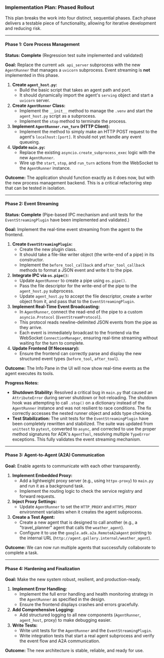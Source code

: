 ### **Implementation Plan: Phased Rollout**

This plan breaks the work into four distinct, sequential phases. Each phase delivers a testable piece of functionality, allowing for iterative development and reducing risk.

---

#### **Phase 1: Core Process Management**

**Status: Complete** (Regression test suite implemented and validated)

**Goal:** Replace the current `adk api_server` subprocess with the new `AgentRunner` that manages a `uvicorn` subprocess. Event streaming is **not** implemented in this phase.

1.  **Create `agent_host.py`:**
    *   Build the basic script that takes an agent path and port.
    *   It should dynamically import the agent's `serving` object and start a `uvicorn` server.
2.  **Create `AgentRunner` Class:**
    *   Implement the `__init__` method to manage the `.venv` and start the `agent_host.py` script as a subprocess.
    *   Implement the `stop` method to terminate the process.
3.  **Implement `AgentRunner.run_turn` (HTTP Client):**
    *   Implement the method to simply make an HTTP POST request to the agent's `localhost:[port]`. It should not yet handle any event queueing.
4.  **Update `main.py`:**
    *   Replace the existing `asyncio.create_subprocess_exec` logic with the new `AgentRunner`.
    *   Wire up the `start`, `stop`, and `run_turn` actions from the WebSocket to the `AgentRunner` instance.

**Outcome:** The application should function exactly as it does now, but with the new process management backend. This is a critical refactoring step that can be tested in isolation.

---

#### **Phase 2: Event Streaming**

**Status: Complete** (Pipe-based IPC mechanism and unit tests for the `EventStreamingPlugin` have been implemented and validated.)

**Goal:** Implement the real-time event streaming from the agent to the frontend.

1.  **Create `EventStreamingPlugin`:**
    *   Create the new plugin class.
    *   It should take a file-like writer object (the write-end of a pipe) in its constructor.
    *   Implement the `before_tool_callback` and `after_tool_callback` methods to format a JSON event and write it to the pipe.
2.  **Integrate IPC via `os.pipe()`:**
    *   Update `AgentRunner` to create a pipe using `os.pipe()`.
    *   Pass the file descriptor for the write-end of the pipe to the `agent_host.py` subprocess.
    *   Update `agent_host.py` to accept the file descriptor, create a writer object from it, and pass that to the `EventStreamingPlugin`.
3.  **Implement Real-Time Event Broadcasting:**
    *   In `AgentRunner`, connect the read-end of the pipe to a custom `asyncio.Protocol` (`EventStreamProtocol`).
    *   This protocol reads newline-delimited JSON events from the pipe as they arrive.
    *   Each event is immediately broadcast to the frontend via the WebSocket `ConnectionManager`, ensuring real-time streaming without waiting for the turn to complete.
4.  **Update Frontend (If Necessary):**
    *   Ensure the frontend can correctly parse and display the new structured event types (`before_tool`, `after_tool`).

**Outcome:** The Info Pane in the UI will now show real-time events as the agent executes its tools.

**Progress Notes:**
*   **Shutdown Stability:** Resolved a critical bug in `main.py` that caused an `AttributeError` during server shutdown or hot-reloading. The shutdown hook was attempting to call `.stop()` on a dictionary instead of the `AgentRunner` instance and was not resilient to race conditions. The fix correctly accesses the nested runner object and adds type checking.
*   **Test Stabilization:** The unit tests for the `EventStreamingPlugin` have been completely rewritten and stabilized. The suite was updated from `unittest` to `pytest`, converted to `async`, and corrected to use the proper method signatures for ADK's `AgentTool`, resolving multiple `TypeError` exceptions. This fully validates the event streaming mechanism.

---

#### **Phase 3: Agent-to-Agent (A2A) Communication**

**Goal:** Enable agents to communicate with each other transparently.

1.  **Implement Embedded Proxy:**
    *   Add a lightweight proxy server (e.g., using `httpx-proxy`) to `main.py` and run it as a background task.
    *   Implement the routing logic to check the service registry and forward requests.
2.  **Inject Proxy Settings:**
    *   Update `AgentRunner` to set the `HTTP_PROXY` and `HTTPS_PROXY` environment variables when it creates the agent subprocess.
3.  **Create a Test Agent:**
    *   Create a new agent that is designed to call another (e.g., a "travel_planner" agent that calls the `weather_agent`).
    *   Configure it to use the `google.adk.a2a.RemoteA2aAgent` pointing to the internal URL (`http://agent.gallery.internal/weather_agent`).

**Outcome:** We can now run multiple agents that successfully collaborate to complete a task.

---

#### **Phase 4: Hardening and Finalization**

**Goal:** Make the new system robust, resilient, and production-ready.

1.  **Implement Error Handling:**
    *   Implement the full error handling and health monitoring strategy in the `AgentRunner` as specified in the design.
    *   Ensure the frontend displays crashes and errors gracefully.
2.  **Add Comprehensive Logging:**
    *   Add structured logging to all new components (`AgentRunner`, `agent_host`, proxy) to make debugging easier.
3.  **Write Tests:**
    *   Write unit tests for the `AgentRunner` and the `EventStreamingPlugin`.
    *   Write integration tests that start a real agent subprocess and verify the event flow and A2A communication.

**Outcome:** The new architecture is stable, reliable, and ready for use.
